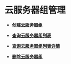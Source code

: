 # 云服务器组管理<a name="ZH-CN_TOPIC_0065817683"></a>

-   **[创建云服务器组](创建云服务器组.md)**  

-   **[查询云服务器组列表](查询云服务器组列表.md)**  

-   **[查询云服务器组列表详情](查询云服务器组列表详情.md)**  

-   **[删除云服务器组](删除云服务器组.md)**  


